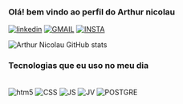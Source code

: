 

### Olá! bem vindo ao perfil do Arthur nicolau
[![linkedin](https://img.shields.io/badge/LinkedIn-0077B5?style=for-the-badge&logo=linkedin&logoColor=white)](https://www.linkedin.com/in/arthur-nicolau-a65317259/)
[![GMAIL](https://img.shields.io/badge/Gmail-D14836?style=for-the-badge&logo=gmail&logoColor=white)](arthurnicolau.lontra@gmail.com)
[![INSTA](https://img.shields.io/badge/Instagram-E4405F?style=for-the-badge&logo=instagram&logoColor=white)](https://www.instagram.com/arthur_nicolaul/)


![Arthur Nicolau GitHub stats](https://github-readme-stats.vercel.app/api?username=Arthurnicolaul&show_icons=true&theme=dracula)


### Tecnologias que eu uso no meu dia

<div style="display: inline_block"><br/>
  <img align="center" alt="htm5" src="https://img.shields.io/badge/HTML-239120?style=for-the-badge&logo=html5&logoColor=white" />
  <img align="center" alt="CSS" src="https://img.shields.io/badge/CSS-239120?&style=for-the-badge&logo=css3&logoColor=white" />
  <img align="center" alt="JS" src="https://img.shields.io/badge/JavaScript-F7DF1E?style=for-the-badge&logo=javascript&logoColor=black" />
  <img align="center" alt="JV" src="https://img.shields.io/badge/Java-ED8B00?style=for-the-badge&logo=openjdk&logoColor=white" />
  <img align="center" alt="POSTGRE" src="https://img.shields.io/badge/PostgreSQL-316192?style=for-the-badge&logo=postgresql&logoColor=white" />
  <div/>
